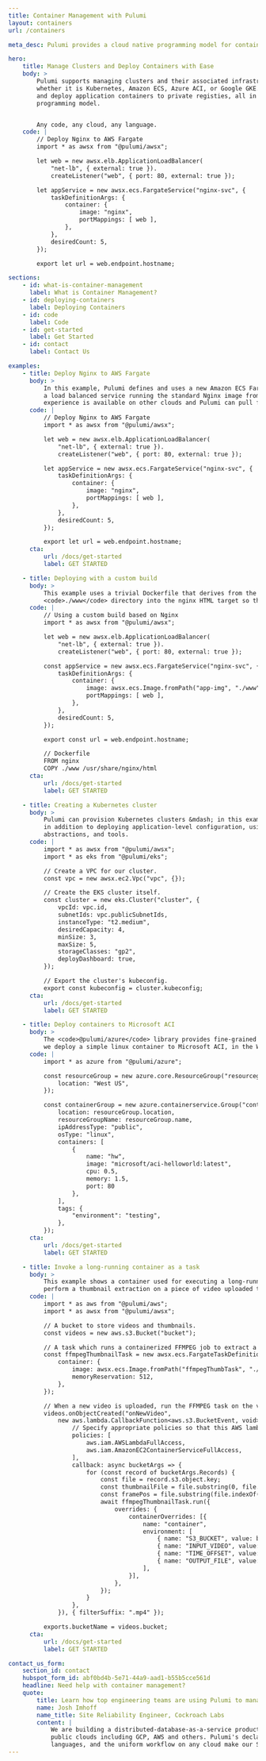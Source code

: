 ```yaml
---
title: Container Management with Pulumi
layout: containers
url: /containers

meta_desc: Pulumi provides a cloud native programming model for container management. Any code, any cloud, any app.

hero:
    title: Manage Clusters and Deploy Containers with Ease
    body: >
        Pulumi supports managing clusters and their associated infrastructure,
        whether it is Kubernetes, Amazon ECS, Azure ACI, or Google GKE. Build
        and deploy application containers to private registies, all in one
        programming model.


        Any code, any cloud, any language.
    code: |
        // Deploy Nginx to AWS Fargate
        import * as awsx from "@pulumi/awsx";

        let web = new awsx.elb.ApplicationLoadBalancer(
            "net-lb", { external: true }).
            createListener("web", { port: 80, external: true });

        let appService = new awsx.ecs.FargateService("nginx-svc", {
            taskDefinitionArgs: {
                container: {
                    image: "nginx",
                    portMappings: [ web ],
                },
            },
            desiredCount: 5,
        });

        export let url = web.endpoint.hostname;

sections:
    - id: what-is-container-management
      label: What is Container Management?
    - id: deploying-containers
      label: Deploying Containers
    - id: code
      label: Code
    - id: get-started
      label: Get Started
    - id: contact
      label: Contact Us

examples:
    - title: Deploy Nginx to AWS Fargate
      body: >
          In this example, Pulumi defines and uses a new Amazon ECS Fargate cluster, and creates
          a load balanced service running the standard Nginx image from the Docker Hub. The same
          experience is available on other clouds and Pulumi can pull from any container registry.
      code: |
          // Deploy Nginx to AWS Fargate
          import * as awsx from "@pulumi/awsx";

          let web = new awsx.elb.ApplicationLoadBalancer(
              "net-lb", { external: true }).
              createListener("web", { port: 80, external: true });

          let appService = new awsx.ecs.FargateService("nginx-svc", {
              taskDefinitionArgs: {
                  container: {
                      image: "nginx",
                      portMappings: [ web ],
                  },
              },
              desiredCount: 5,
          });

          export let url = web.endpoint.hostname;
      cta:
          url: /docs/get-started
          label: GET STARTED

    - title: Deploying with a custom build
      body: >
          This example uses a trivial Dockerfile that derives from the <code>nginx</code> base image and copies the
          <code>./www</code> directory into the nginx HTML target so that it will be served up.
      code: |
          // Using a custom build based on Nginx
          import * as awsx from "@pulumi/awsx";

          let web = new awsx.elb.ApplicationLoadBalancer(
              "net-lb", { external: true }).
              createListener("web", { port: 80, external: true });

          const appService = new awsx.ecs.FargateService("nginx-svc", {
              taskDefinitionArgs: {
                  container: {
                      image: awsx.ecs.Image.fromPath("app-img", "./www");
                      portMappings: [ web ],
                  },
              },
              desiredCount: 5,
          });

          export const url = web.endpoint.hostname;

          // Dockerfile
          FROM nginx
          COPY ./www /usr/share/nginx/html
      cta:
          url: /docs/get-started
          label: GET STARTED

    - title: Creating a Kubernetes cluster
      body: >
          Pulumi can provision Kubernetes clusters &mdash; in this example, an AWS EKS cluster &mdash;
          in addition to deploying application-level configuration, using a standard set of languages,
          abstractions, and tools.
      code: |
          import * as awsx from "@pulumi/awsx";
          import * as eks from "@pulumi/eks";

          // Create a VPC for our cluster.
          const vpc = new awsx.ec2.Vpc("vpc", {});

          // Create the EKS cluster itself.
          const cluster = new eks.Cluster("cluster", {
              vpcId: vpc.id,
              subnetIds: vpc.publicSubnetIds,
              instanceType: "t2.medium",
              desiredCapacity: 4,
              minSize: 3,
              maxSize: 5,
              storageClasses: "gp2",
              deployDashboard: true,
          });

          // Export the cluster's kubeconfig.
          export const kubeconfig = cluster.kubeconfig;
      cta:
          url: /docs/get-started
          label: GET STARTED

    - title: Deploy containers to Microsoft ACI
      body: >
          The <code>@pulumi/azure</code> library provides fine-grained control of Azure resources. In this example,
          we deploy a simple linux container to Microsoft ACI, in the West US zone.
      code: |
          import * as azure from "@pulumi/azure";

          const resourceGroup = new azure.core.ResourceGroup("resourcegroup", {
              location: "West US",
          });

          const containerGroup = new azure.containerservice.Group("containergroup", {
              location: resourceGroup.location,
              resourceGroupName: resourceGroup.name,
              ipAddressType: "public",
              osType: "linux",
              containers: [
                  {
                      name: "hw",
                      image: "microsoft/aci-helloworld:latest",
                      cpu: 0.5,
                      memory: 1.5,
                      port: 80
                  },
              ],
              tags: {
                  "environment": "testing",
              },
          });
      cta:
          url: /docs/get-started
          label: GET STARTED

    - title: Invoke a long-running container as a task
      body: >
          This example shows a container used for executing a long-running task. Here, we use a container to
          perform a thumbnail extraction on a piece of video uploaded to an S3 bucket.
      code: |
          import * as aws from "@pulumi/aws";
          import * as awsx from "@pulumi/awsx";

          // A bucket to store videos and thumbnails.
          const videos = new aws.s3.Bucket("bucket");

          // A task which runs a containerized FFMPEG job to extract a thumbnail image.
          const ffmpegThumbnailTask = new awsx.ecs.FargateTaskDefinition("ffmpegThumbTask", {
              container: {
                  image: awsx.ecs.Image.fromPath("ffmpegThumbTask", "./docker-ffmpeg-thumb"),
                  memoryReservation: 512,
              },
          });

          // When a new video is uploaded, run the FFMPEG task on the video file.
          videos.onObjectCreated("onNewVideo",
              new aws.lambda.CallbackFunction<aws.s3.BucketEvent, void>("onNewVideo", {
                  // Specify appropriate policies so that this AWS lambda can run EC2 tasks.
                  policies: [
                      aws.iam.AWSLambdaFullAccess,
                      aws.iam.AmazonEC2ContainerServiceFullAccess,
                  ],
                  callback: async bucketArgs => {
                      for (const record of bucketArgs.Records) {
                          const file = record.s3.object.key;
                          const thumbnailFile = file.substring(0, file.indexOf('_')) + '.jpg';
                          const framePos = file.substring(file.indexOf('_')+1, file.indexOf('.')).replace('-',':');
                          await ffmpegThumbnailTask.run({
                              overrides: {
                                  containerOverrides: [{
                                      name: "container",
                                      environment: [
                                          { name: "S3_BUCKET", value: bucketName.get() },
                                          { name: "INPUT_VIDEO", value: file },
                                          { name: "TIME_OFFSET", value: framePos },
                                          { name: "OUTPUT_FILE", value: thumbnailFile },
                                      ],
                                  }],
                              },
                          });
                      }
                  },
              }), { filterSuffix: ".mp4" });

          exports.bucketName = videos.bucket;
      cta:
          url: /docs/get-started
          label: GET STARTED

contact_us_form:
    section_id: contact
    hubspot_form_id: abf0bd4b-5e71-44a9-aad1-b55b5cce561d
    headline: Need help with container management?
    quote:
        title: Learn how top engineering teams are using Pulumi to manage containers in any cloud.
        name: Josh Imhoff
        name_title: Site Reliability Engineer, Cockroach Labs
        content: |
            We are building a distributed-database-as-a-service product that runs on Kubernetes clusters across multiple
            public clouds including GCP, AWS and others. Pulumi's declarative model, the support for familiar programming
            languages, and the uniform workflow on any cloud make our SRE team much more efficient.
---
```


